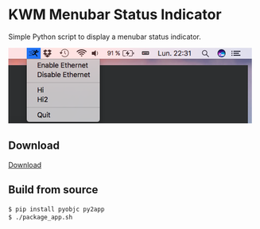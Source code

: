 # KWM Menubar Status Indicator

Simple Python script to display a menubar status indicator.

![Menubar](screenshot/capture.png)

## Download

[Download](dist/menu_status.zip?raw=true)

## Build from source

```
$ pip install pyobjc py2app
$ ./package_app.sh
```
